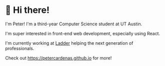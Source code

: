 # 👋 Hi there!
I'm Peter! I'm a third-year Computer Science student at UT Austin.

I'm super interested in front-end web development, especially using React.

I'm currently working at [Ladder](https://ladder.to) helping the next generation of professionals.

Check out https://petercardenas.github.io for more!

<!---
PeterCardenas/PeterCardenas is a ✨ special ✨ repository because its `README.md` (this file) appears on your GitHub profile.
You can click the Preview link to take a look at your changes.
--->
